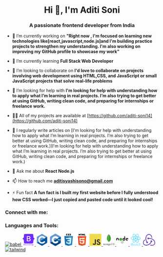 <h1 align="center">Hi 👋, I'm Aditi Soni</h1>
<h3 align="center">A passionate frontend developer from India</h3>

- 🔭 I’m currently working on **"Right now , I'm focused on learning new technologies like[react,javascript,node.js]and I'm building practice projects to strengthen my understanding. I'm also working on improving my GitHub profile to showcase my work"**

- 🌱 I’m currently learning **Full Stack Web Developer**

- 👯 I’m looking to collaborate on **I'd love to collaborate on projects involving web development using HTML,CSS, and JavaScript or small JavaScript projects that solve real-life problems**

- 🤝 I’m looking for help with **I'm looking for help with understanding how to apply what I’m learning in real projects. I’m also trying to get better at using GitHub, writing clean code, and preparing for internships or freelance work.**

- 👨‍💻 All of my projects are available at [https://github.com/aditi-soni14](https://github.com/aditi-soni14)

- 📝 I regularly write articles on [I'm looking for help with understanding how to apply what I’m learning in real projects. I’m also trying to get better at using GitHub, writing clean code, and preparing for internships or freelance work.](I'm looking for help with understanding how to apply what I’m learning in real projects. I’m also trying to get better at using GitHub, writing clean code, and preparing for internships or freelance work.)

- 💬 Ask me about **React Node.js**

- 📫 How to reach me **aditisyashisono@gmail.com**

- ⚡ Fun fact **A fun fact is I built my first website before I fully understood how CSS worked—I just copied and pasted code until it looked cool!**

<h3 align="left">Connect with me:</h3>
<p align="left">
</p>

<h3 align="left">Languages and Tools:</h3>
<p align="left"> <a href="https://babeljs.io/" target="_blank" rel="noreferrer"> <img src="https://www.vectorlogo.zone/logos/babeljs/babeljs-icon.svg" alt="babel" width="40" height="40"/> </a> <a href="https://getbootstrap.com" target="_blank" rel="noreferrer"> <img src="https://raw.githubusercontent.com/devicons/devicon/master/icons/bootstrap/bootstrap-plain-wordmark.svg" alt="bootstrap" width="40" height="40"/> </a> <a href="https://www.cprogramming.com/" target="_blank" rel="noreferrer"> <img src="https://raw.githubusercontent.com/devicons/devicon/master/icons/c/c-original.svg" alt="c" width="40" height="40"/> </a> <a href="https://www.w3schools.com/cpp/" target="_blank" rel="noreferrer"> <img src="https://raw.githubusercontent.com/devicons/devicon/master/icons/cplusplus/cplusplus-original.svg" alt="cplusplus" width="40" height="40"/> </a> <a href="https://www.w3schools.com/css/" target="_blank" rel="noreferrer"> <img src="https://raw.githubusercontent.com/devicons/devicon/master/icons/css3/css3-original-wordmark.svg" alt="css3" width="40" height="40"/> </a> <a href="https://www.w3.org/html/" target="_blank" rel="noreferrer"> <img src="https://raw.githubusercontent.com/devicons/devicon/master/icons/html5/html5-original-wordmark.svg" alt="html5" width="40" height="40"/> </a> <a href="https://developer.mozilla.org/en-US/docs/Web/JavaScript" target="_blank" rel="noreferrer"> <img src="https://raw.githubusercontent.com/devicons/devicon/master/icons/javascript/javascript-original.svg" alt="javascript" width="40" height="40"/> </a> <a href="https://www.mongodb.com/" target="_blank" rel="noreferrer"> <img src="https://raw.githubusercontent.com/devicons/devicon/master/icons/mongodb/mongodb-original-wordmark.svg" alt="mongodb" width="40" height="40"/> </a> <a href="https://nodejs.org" target="_blank" rel="noreferrer"> <img src="https://raw.githubusercontent.com/devicons/devicon/master/icons/nodejs/nodejs-original-wordmark.svg" alt="nodejs" width="40" height="40"/> </a> <a href="https://reactjs.org/" target="_blank" rel="noreferrer"> <img src="https://raw.githubusercontent.com/devicons/devicon/master/icons/react/react-original-wordmark.svg" alt="react" width="40" height="40"/> </a> <a href="https://redux.js.org" target="_blank" rel="noreferrer"> <img src="https://raw.githubusercontent.com/devicons/devicon/master/icons/redux/redux-original.svg" alt="redux" width="40" height="40"/> </a> <a href="https://tailwindcss.com/" target="_blank" rel="noreferrer"> <img src="https://www.vectorlogo.zone/logos/tailwindcss/tailwindcss-icon.svg" alt="tailwind" width="40" height="40"/> </a> </p>

